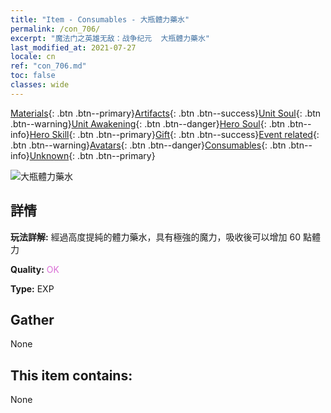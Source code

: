 ```yaml
---
title: "Item - Consumables - 大瓶體力藥水"
permalink: /con_706/
excerpt: "魔法门之英雄无敌：战争纪元  大瓶體力藥水"
last_modified_at: 2021-07-27
locale: cn
ref: "con_706.md"
toc: false
classes: wide
---
```

 [Materials](/ItemsCN/){: .btn .btn--primary}[Artifacts](/ItemsCN/Artifacts/){: .btn .btn--success}[Unit Soul](/ItemsCN/UnitSoul/){: .btn .btn--warning}[Unit Awakening](/ItemsCN/UnitAwakening/){: .btn .btn--danger}[Hero Soul](/ItemsCN/HeroSoul/){: .btn .btn--info}[Hero Skill](/ItemsCN/HeroSkill/){: .btn .btn--primary}[Gift](/ItemsCN/Gift/){: .btn .btn--success}[Event related](/ItemsCN/Events/){: .btn .btn--warning}[Avatars](/ItemsCN/Avatars/){: .btn .btn--danger}[Consumables](/ItemsCN/Consumables/){: .btn .btn--info}[Unknown](/ItemsCN/Unknown/){: .btn .btn--primary}

 ![大瓶體力藥水](/images/t/i_506.png)

## 詳情
 **玩法詳解:** 經過高度提純的體力藥水，具有極強的魔力，吸收後可以增加 60 點體力

 **Quality:** <span style="color: #DA70D6">OK</span>

 **Type:** EXP

## Gather

  None

## This item contains:

  None

